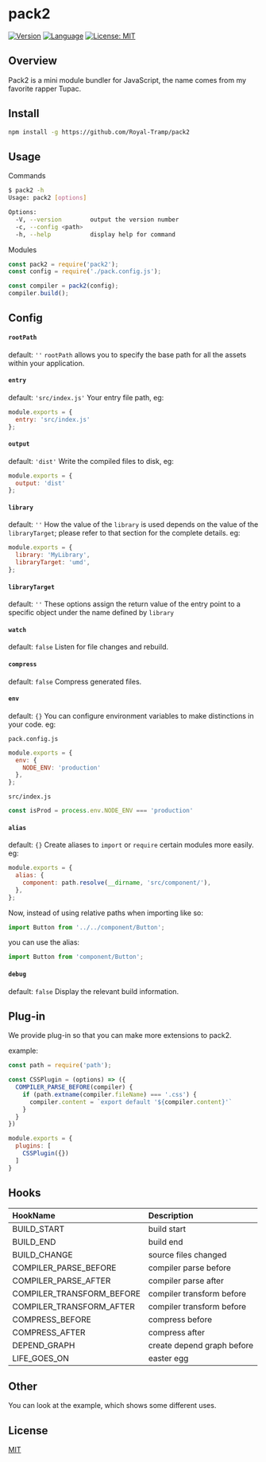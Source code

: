 # pack2

[![Version](https://img.shields.io/badge/version-0.1.1-blue.svg)]()
[![Language](https://img.shields.io/badge/language-javascript-blue.svg)]()
[![License: MIT](https://img.shields.io/badge/license-MIT-purple.svg)](https://opensource.org/licenses/MIT)

## Overview

Pack2 is a mini module bundler for JavaScript, the name comes from my favorite rapper Tupac.

## Install

```bash
npm install -g https://github.com/Royal-Tramp/pack2
```

## Usage

Commands

```bash
$ pack2 -h
Usage: pack2 [options]

Options:
  -V, --version        output the version number
  -c, --config <path>  
  -h, --help           display help for command
```

Modules

```js
const pack2 = require('pack2');
const config = require('./pack.config.js');

const compiler = pack2(config);
compiler.build();
```

## Config

#### `rootPath`
default: `''`
`rootPath` allows you to specify the base path for all the assets within your application.

#### `entry`
default: `'src/index.js'`
Your entry file path, eg:

```js
module.exports = {
  entry: 'src/index.js'
};
```

#### `output`
default: `'dist'`
Write the compiled files to disk, eg:

```js
module.exports = {
  output: 'dist'
};
```

#### `library`
default: `''`
How the value of the `library` is used depends on the value of the `libraryTarget`; please refer to that section for the complete details. eg:

```js
module.exports = {
  library: 'MyLibrary',
  libraryTarget: 'umd',
};
```

#### `libraryTarget`
default: `''`
These options assign the return value of the entry point to a specific object under the name defined by `library`

#### `watch`
default: `false`
Listen for file changes and rebuild.

#### `compress`
default: `false`
Compress generated files.

#### `env`
default: `{}`
You can configure environment variables to make distinctions in your code. eg:

`pack.config.js`
```js
module.exports = {
  env: {
    NODE_ENV: 'production'
  },
};
```

`src/index.js`
```js
const isProd = process.env.NODE_ENV === 'production'
```

#### `alias`
default: `{}`
Create aliases to `import` or `require` certain modules more easily. eg:

```js
module.exports = {
  alias: {
    component: path.resolve(__dirname, 'src/component/'),
  },
};
```

Now, instead of using relative paths when importing like so:

```js
import Button from '../../component/Button';
```

you can use the alias:

```js
import Button from 'component/Button';
```

#### `debug`
default: `false`
Display the relevant build information.

## Plug-in

We provide plug-in so that you can make more extensions to pack2.

example:

```js
const path = require('path');

const CSSPlugin = (options) => ({
  COMPILER_PARSE_BEFORE(compiler) {
    if (path.extname(compiler.fileName) === '.css') {
      compiler.content = `export default '${compiler.content}'`
    }
  }
})

module.exports = {
  plugins: [
    CSSPlugin({})
  ]
}
```

## Hooks

| HookName                 | Description               |
| :----------------------- | :------------------------ |
| BUILD_START              | build start               |
| BUILD_END                | build end                 |
| BUILD_CHANGE             | source files changed      |
| COMPILER_PARSE_BEFORE    | compiler parse before     |
| COMPILER_PARSE_AFTER     | compiler parse after      |
| COMPILER_TRANSFORM_BEFORE| compiler transform before |
| COMPILER_TRANSFORM_AFTER | compiler transform before |
| COMPRESS_BEFORE          | compress before           |
| COMPRESS_AFTER           | compress after            |
| DEPEND_GRAPH             | create depend graph before|
| LIFE_GOES_ON             | easter egg                |

## Other

You can look at the example, which shows some different uses.

## License

[MIT](LICENSE)
